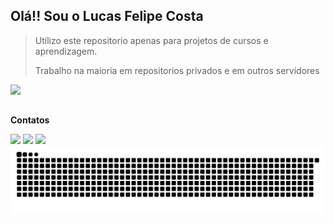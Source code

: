 ## Olá!! Sou o Lucas Felipe Costa

>Utilizo este repositorio apenas para projetos de cursos e aprendizagem.
>
>Trabalho na maioria em repositorios privados e em outros servidores

<a href="https://github.com/LFC94">
<!--   <img height="180em" src="https://github-readme-stats.vercel.app/api?username=LFC94&show_icons=true&theme=tokyonight&include_all_commits=true&count_private=true"/> -->
  <img height="180em" src="https://github-readme-stats.vercel.app/api/top-langs/?username=LFC94&layout=compact&langs_count=8&theme=tokyonight&locale=pt-br"/>
</a>

##
**Contatos**
 
<a href="https://www.linkedin.com/in/lucasfelipecosta" target="_blank"><img src="https://img.shields.io/badge/-LinkedIn-%230077B5?style=for-the-badge&logo=linkedin&logoColor=white" target="_blank"></a>
<a href = "mailto:contato@lfcapp.com.br"><img src="https://img.shields.io/badge/-Email-%23333?style=for-the-badge&logo=mail.ru&logoColor=white" target="_blank"></a>
<a href="https://bitbucket.org/LFC94" target="_blank"><img src="https://img.shields.io/badge/-Bitbucket-%230077B5?style=for-the-badge&logo=bitbucket&logoColor=white" target="_blank"></a>
![Snake animation](https://github.com/LFC94/LFC94/blob/output/github-contribution-grid-snake.svg)
